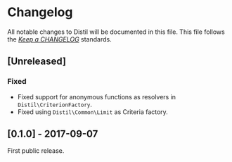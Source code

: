 # Changelog

All notable changes to Distil will be documented in this file. This file follows the *[Keep a CHANGELOG](http://keepachangelog.com/)* standards.

## [Unreleased]

### Fixed
- Fixed support for anonymous functions as resolvers in `Distil\CriterionFactory`.
- Fixed using `Distil\Common\Limit` as Criteria factory.

## [0.1.0] - 2017-09-07

First public release.

